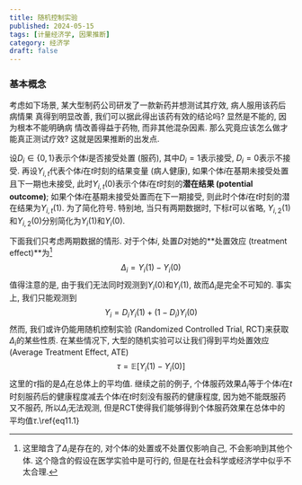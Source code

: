 ```yaml
---
title: 随机控制实验
published: 2024-05-15
tags: [计量经济学, 因果推断]
category: 经济学
draft: false
---
```


### 基本概念

考虑如下场景, 某大型制药公司研发了一款新药并想测试其疗效, 病人服用该药后病情果 真得到明显改善, 我们可以据此得出该药有效的结论吗? 显然是不能的, 因为根本不能明确病 情改善得益于药物, 而非其他混杂因素. 那么究竟应该怎么做才能真正测试疗效? 这就是因果推断的出发点.

设$D_i\in\{0,1\}$表示个体$i$是否接受处置 (服药), 其中$D_i=1$表示接受, $D_i=0$表示不接受. 再设$Y_{i,t}$代表个体$i$在$t$时刻的结果变量 (病人健康), 如果个体$i$在基期未接受处置且下一期也未接受, 此时$Y_{i,t}(0)$表示个体$i$在$t$时刻的**潜在结果 (potential outcome)**; 如果个体$i$在基期未接受处置而在下一期接受, 则此时个体$i$在$t$时刻的潜在结果为$Y_{i,t}(1)$. 为了简化符号. 特别地, 当只有两期数据时, 下标$t$可以省略, $Y_{i,2}(1)$和$Y_{i,2}(0)$分别简化为$Y_i(1)$和$Y_i(0)$.

下面我们只考虑两期数据的情形. 对于个体$i$, 处置$D$​对她的**处置效应 (treatment effect)**为[^1]
$$
\Delta_{i}=Y_{i}(1)-Y_{i}(0)
$$
值得注意的是, 由于我们无法同时观测到$Y_{i}(0)$和$Y_{i}(1)$, 故而$\Delta_{i}$是完全不可知的. 事实上, 我们只能观测到
$$
Y_{i}=D_iY_{i}(1)+(1-D_i)Y_{i}(0)
$$
然而, 我们或许仍能用随机控制实验 (Randomized Controlled Trial, RCT)来获取$\Delta_{i}$​​的某些性质. 在某些情况下, 大型的随机实验可以让我们得到平均处置效应 (Average Treatment Effect, ATE)
$$
\begin{equation}\label{eq11.1}
\tau=\mathbb{E}[Y_{i}(1)-Y_{i}(0)]
\end{equation}
$$
这里的$\tau$指的是$\Delta_{i}$在总体上的平均值. 继续之前的例子, 个体服药效果$\Delta_{i}$等于个体$i$在$t$时刻服药后的健康程度减去个体$i$在$t$时刻没有服药的健康程度, 因为她不能既服药又不服药, 所以$\Delta_{i}$无法观测, 但是RCT使得我们能够得到个体服药效果在总体中的平均值$\tau$.\ref{eq11.1}

[^1]: 这里暗含了$\Delta_{i}$是存在的, 对个体$i$的处置或不处置仅影响自己, 不会影响到其他个体. 这个隐含的假设在医学实验中是可行的, 但是在社会科学或经济学中似乎不太合理.

